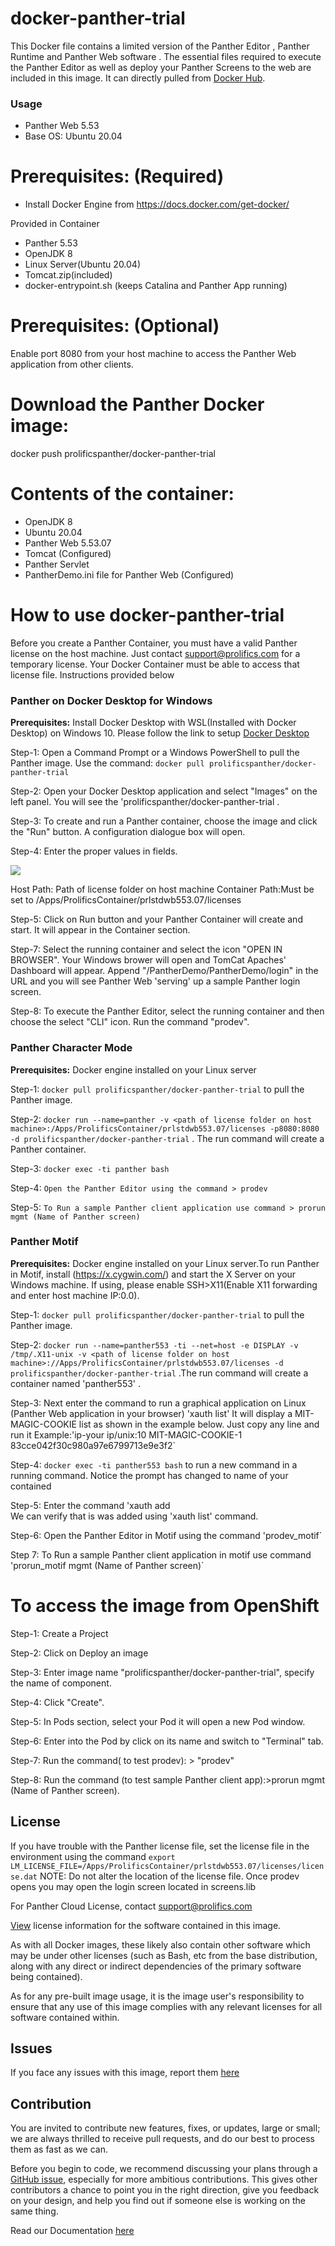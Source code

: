 # docker-panther-trial
This Docker file contains a limited version of the Panther Editor , Panther Runtime and Panther Web software . The essential files required to execute the Panther Editor as well as deploy your Panther Screens to the web are included in this image. It can directly pulled from [Docker Hub](https://hub.docker.com/repository/docker/prolificspanther/docker-panther-trial).

### Usage
* Panther Web 5.53
* Base OS: Ubuntu 20.04

# Prerequisites: (Required)
  * Install Docker Engine from  https://docs.docker.com/get-docker/ 
  
  Provided in Container
  * Panther 5.53
  * OpenJDK 8
  * Linux Server(Ubuntu 20.04)
  * Tomcat.zip(included)
  * docker-entrypoint.sh (keeps Catalina and Panther App running)
  
 # Prerequisites: (Optional)
   Enable port 8080 from your host machine to access the Panther Web application from other clients.
    
 # Download the Panther Docker image:
    
   docker push prolificspanther/docker-panther-trial
  
 # Contents of the container:
 * OpenJDK 8
 * Ubuntu 20.04
 * Panther Web 5.53.07 
 * Tomcat (Configured)
 * Panther Servlet
 * PantherDemo.ini file for Panther Web (Configured)
 
 # How to use docker-panther-trial

Before you create a Panther Container, you must have a valid Panther license on the host machine. Just contact support@prolifics.com for a temporary license. Your Docker Container must be able to access that license file. Instructions provided below

### Panther on Docker Desktop for Windows

**Prerequisites:** Install Docker Desktop with WSL(Installed with Docker Desktop) on Windows 10. Please follow the link to setup [Docker Desktop](https://docs.docker.com/desktop/windows/install/)

Step-1: Open a Command Prompt or a Windows PowerShell to pull the Panther image. Use the  command:
 `docker pull prolificspanther/docker-panther-trial`

Step-2: Open your Docker Desktop application and select "Images" on the left panel. You will see the 'prolificspanther/docker-panther-trial .

Step-3: To create and run a Panther container, choose the image and click the "Run" button. A configuration dialogue box will open.

Step-4: Enter the proper values in fields.

![](docker.PNG)

Host Path: Path of license folder on host  machine
Container Path:Must be set to  /Apps/ProlificsContainer/prlstdwb553.07/licenses

Step-5: Click  on Run button and your Panther Container will create and start. It will appear in the Container section.

Step-7: Select the running container and select the icon "OPEN IN BROWSER". Your Windows brower will open and TomCat Apaches' Dashboard will appear. Append "/PantherDemo/PantherDemo/login" in the URL and you will see Panther Web 'serving' up a sample Panther login screen.

Step-8: To execute the Panther Editor, select the running container and  then choose the select "CLI" icon. Run the command "prodev". 


### Panther Character Mode
 
**Prerequisites:** Docker engine installed on your Linux server
 
Step-1: `docker pull prolificspanther/docker-panther-trial` to pull the Panther image.

Step-2: `docker run --name=panther -v <path of license folder on host  machine>:/Apps/ProlificsContainer/prlstdwb553.07/licenses -p8080:8080 -d prolificspanther/docker-panther-trial` . The run command  will create a Panther container.

Step-3: `docker exec -ti panther bash`

Step-4: `Open the Panther Editor using the command > prodev`

Step-5: `To Run a sample Panther client application use command > prorun mgmt (Name of Panther screen) `           

### Panther Motif

**Prerequisites:** Docker engine installed on your Linux server.To run Panther in Motif,  install (https://x.cygwin.com/) and start the X Server on your Windows machine. If using, please enable SSH>X11(Enable X11 forwarding and enter host machine IP:0.0). 

Step-1: `docker pull prolificspanther/docker-panther-trial` to pull the Panther image. 
 
Step-2: `docker run --name=panther553 -ti --net=host -e DISPLAY -v /tmp/.X11-unix -v <path of license folder on host  machine>://Apps/ProlificsContainer/prlstdwb553.07/licenses -d prolificspanther/docker-panther-trial` .The run command  will create a container named 'panther553' .

Step-3: Next  enter the command to run a graphical application on Linux (Panther Web application in  your browser)
        'xauth list' 
        It will display a  MIT-MAGIC-COOKIE list as shown in the example below. Just copy any line  and run it
        Example:'ip-your ip/unix:10  MIT-MAGIC-COOKIE-1  83cce042f30c980a97e6799713e9e3f2`

Step-4: `docker exec -ti panther553 bash`  to run a new command  in a running command.  Notice  the prompt has changed to name of your contained 

Step-5: Enter the  command
        'xauth add <paste MIT- MAGIC-COOKIE  used previously> <br> We can verify that is was added using 'xauth list' command. 
        
Step-6: Open the Panther Editor in Motif using the command
        'prodev_motif` 

Step 7: To Run a sample Panther client application in motif use command 
        'prorun_motif mgmt (Name of Panther screen)`  


# To access the image from OpenShift

Step-1: Create a Project

Step-2: Click on Deploy an image

Step-3: Enter image name "prolificspanther/docker-panther-trial", specify the name of component.

Step-4: Click "Create".

Step-5: In Pods section, select your Pod it will open a new Pod window.

Step-6: Enter into the Pod by click on its name and switch to "Terminal" tab.

Step-7: Run the command( to test prodev): > "prodev"

Step-8: Run the command (to test sample Panther client app):>prorun mgmt (Name of Panther screen).    

## License

If you have trouble  with the Panther license file, set the license file  in the environment using  the command `export LM_LICENSE_FILE=/Apps/ProlificsContainer/prlstdwb553.07/licenses/license.dat`
NOTE: Do not alter the location of the license file. Once prodev opens you may open the login screen located in screens.lib

For Panther Cloud License, contact support@prolifics.com

[View](https://github.com/ProlificsPanther/DockerPanther/blob/master/SoftwareLicenseAgreement.pdf) license information for the software contained in this image.

As with all Docker images, these likely also contain other software which may be under other licenses (such as Bash, etc from the base distribution, along with any direct or indirect dependencies of the primary software being contained).

As for any pre-built image usage, it is the image user's responsibility to ensure that any use of this image complies with any relevant licenses for all software contained within.

## Issues
If you face any issues with this image, report them [here](https://github.com/ProlificsPanther/Docker-Panther/issues)

## Contribution
You are invited to contribute new features, fixes, or updates, large or small; we are always thrilled to receive pull requests, and do our best to process them as fast as we can.

Before you begin to code, we recommend discussing your plans through a [GitHub issue](https://github.com/ProlificsPanther/Docker-Panther/issues), especially for more ambitious contributions. This gives other contributors a chance to point you in the right direction, give you feedback on your design, and help you find out if someone else is working on the same thing.

Read our Documentation [here](https://docs.prolifics.com)
